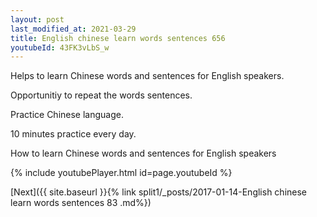 ```yaml
---
layout: post
last_modified_at: 2021-03-29
title: English chinese learn words sentences 656 
youtubeId: 43FK3vLbS_w
---
```

 
 
Helps to learn Chinese words and sentences for English speakers.

Opportunitiy to repeat the words sentences. 

Practice Chinese language. 
 
10 minutes practice every day. 
 
How to learn Chinese words and sentences for English speakers 
 
{% include youtubePlayer.html id=page.youtubeId %}
 
 
[Next]({{ site.baseurl }}{% link  split1/_posts/2017-01-14-English chinese learn words sentences 83 .md%})
 

